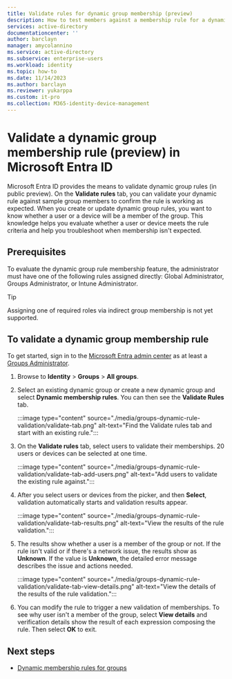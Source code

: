 ```yaml
---
title: Validate rules for dynamic group membership (preview)
description: How to test members against a membership rule for a dynamic group in Microsoft Entra ID.
services: active-directory
documentationcenter: ''
author: barclayn
manager: amycolannino
ms.service: active-directory
ms.subservice: enterprise-users
ms.workload: identity
ms.topic: how-to
ms.date: 11/14/2023
ms.author: barclayn
ms.reviewer: yukarppa
ms.custom: it-pro
ms.collection: M365-identity-device-management
---
```


# Validate a dynamic group membership rule (preview) in Microsoft Entra ID

Microsoft Entra ID provides the means to validate dynamic group rules (in public preview). On the **Validate rules** tab, you can validate your dynamic rule against sample group members to confirm the rule is working as expected. When you create or update dynamic group rules, you want to know whether a user or a device will be a member of the group. This knowledge helps you evaluate whether a user or device meets the rule criteria and help you troubleshoot when membership isn't expected.

## Prerequisites
To evaluate the dynamic group rule membership feature, the administrator must have one of the following rules assigned directly: Global Administrator, Groups Administrator, or Intune Administrator.

> [!TIP]
> Assigning one of required roles via indirect group membership is not yet supported.

## To validate a dynamic group membership rule

To get started, sign in to the [Microsoft Entra admin center](https://entra.microsoft.com) as at least a [Groups Administrator](~/identity/role-based-access-control/permissions-reference.md#groups-administrator).

1. Browse to **Identity** > **Groups** > **All groups**. 
2. Select an existing dynamic group or create a new dynamic group and select **Dynamic membership rules**. You can then see the **Validate Rules** tab.

   :::image type="content" source="./media/groups-dynamic-rule-validation/validate-tab.png" alt-text="Find the Validate rules tab and start with an existing rule.":::

3. On the **Validate rules** tab, select users to validate their memberships. 20 users or devices can be selected at one time.

   :::image type="content" source="./media/groups-dynamic-rule-validation/validate-tab-add-users.png" alt-text="Add users to validate the existing rule against.":::

4. After you select users or devices from the picker, and then **Select**, validation automatically starts and validation results appear.

   :::image type="content" source="./media/groups-dynamic-rule-validation/validate-tab-results.png" alt-text="View the results of the rule validation.":::

5. The results show whether a user is a member of the group or not. If the rule isn't valid or if there's a network issue, the results show as **Unknown**. If the value is **Unknown**, the detailed error message describes the issue and actions needed.

   :::image type="content" source="./media/groups-dynamic-rule-validation/validate-tab-view-details.png" alt-text="View the details of the results of the rule validation.":::

6. You can modify the rule to trigger a new validation of memberships. To see why user isn't a member of the group, select **View details** and verification details show the result of each expression composing the rule. Then select **OK** to exit.

## Next steps

- [Dynamic membership rules for groups](groups-dynamic-membership.md)
